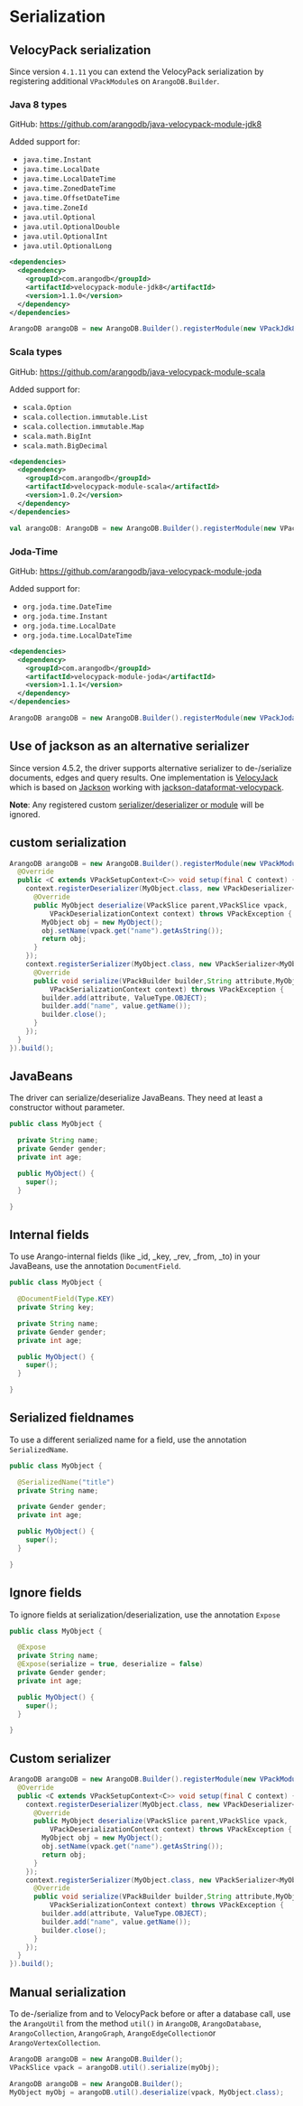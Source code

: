 <!-- don't edit here, it's from https://@github.com/arangodb/arangodb-java-driver.git / docs/Drivers/ -->
# Serialization

## VelocyPack serialization

Since version `4.1.11` you can extend the VelocyPack serialization by
registering additional `VPackModule`s on `ArangoDB.Builder`.

### Java 8 types

GitHub: https://github.com/arangodb/java-velocypack-module-jdk8

Added support for:

- `java.time.Instant`
- `java.time.LocalDate`
- `java.time.LocalDateTime`
- `java.time.ZonedDateTime`
- `java.time.OffsetDateTime`
- `java.time.ZoneId`
- `java.util.Optional`
- `java.util.OptionalDouble`
- `java.util.OptionalInt`
- `java.util.OptionalLong`

```XML
<dependencies>
  <dependency>
    <groupId>com.arangodb</groupId>
    <artifactId>velocypack-module-jdk8</artifactId>
    <version>1.1.0</version>
  </dependency>
</dependencies>
```

```Java
ArangoDB arangoDB = new ArangoDB.Builder().registerModule(new VPackJdk8Module()).build();
```

### Scala types

GitHub: https://github.com/arangodb/java-velocypack-module-scala

Added support for:

- `scala.Option`
- `scala.collection.immutable.List`
- `scala.collection.immutable.Map`
- `scala.math.BigInt`
- `scala.math.BigDecimal`

```XML
<dependencies>
  <dependency>
    <groupId>com.arangodb</groupId>
    <artifactId>velocypack-module-scala</artifactId>
    <version>1.0.2</version>
  </dependency>
</dependencies>
```

```Scala
val arangoDB: ArangoDB = new ArangoDB.Builder().registerModule(new VPackScalaModule).build
```

### Joda-Time

GitHub: https://github.com/arangodb/java-velocypack-module-joda

Added support for:

- `org.joda.time.DateTime`
- `org.joda.time.Instant`
- `org.joda.time.LocalDate`
- `org.joda.time.LocalDateTime`

```XML
<dependencies>
  <dependency>
    <groupId>com.arangodb</groupId>
    <artifactId>velocypack-module-joda</artifactId>
    <version>1.1.1</version>
  </dependency>
</dependencies>
```

```Java
ArangoDB arangoDB = new ArangoDB.Builder().registerModule(new VPackJodaModule()).build();
```

## Use of jackson as an alternative serializer

Since version 4.5.2, the driver supports alternative serializer to de-/serialize
documents, edges and query results. One implementation is
[VelocyJack](https://github.com/arangodb/jackson-dataformat-velocypack#within-arangodb-java-driver)
which is based on [Jackson](https://github.com/FasterXML/jackson) working with
[jackson-dataformat-velocypack](https://github.com/arangodb/jackson-dataformat-velocypack).

**Note**: Any registered custom [serializer/deserializer or module](#custom-serialization)
will be ignored.

## custom serialization

```Java
ArangoDB arangoDB = new ArangoDB.Builder().registerModule(new VPackModule() {
  @Override
  public <C extends VPackSetupContext<C>> void setup(final C context) {
    context.registerDeserializer(MyObject.class, new VPackDeserializer<MyObject>() {
      @Override
      public MyObject deserialize(VPackSlice parent,VPackSlice vpack,
          VPackDeserializationContext context) throws VPackException {
        MyObject obj = new MyObject();
        obj.setName(vpack.get("name").getAsString());
        return obj;
      }
    });
    context.registerSerializer(MyObject.class, new VPackSerializer<MyObject>() {
      @Override
      public void serialize(VPackBuilder builder,String attribute,MyObject value,
          VPackSerializationContext context) throws VPackException {
        builder.add(attribute, ValueType.OBJECT);
        builder.add("name", value.getName());
        builder.close();
      }
    });
  }
}).build();
```

## JavaBeans

The driver can serialize/deserialize JavaBeans. They need at least a
constructor without parameter.

```Java
public class MyObject {

  private String name;
  private Gender gender;
  private int age;

  public MyObject() {
    super();
  }

}
```

## Internal fields

To use Arango-internal fields (like \_id, \_key, \_rev, \_from, \_to) in your
JavaBeans, use the annotation `DocumentField`.

```Java
public class MyObject {

  @DocumentField(Type.KEY)
  private String key;

  private String name;
  private Gender gender;
  private int age;

  public MyObject() {
    super();
  }

}
```

## Serialized fieldnames

To use a different serialized name for a field, use the annotation `SerializedName`.

```Java
public class MyObject {

  @SerializedName("title")
  private String name;

  private Gender gender;
  private int age;

  public MyObject() {
    super();
  }

}
```

## Ignore fields

To ignore fields at serialization/deserialization, use the annotation `Expose`

```Java
public class MyObject {

  @Expose
  private String name;
  @Expose(serialize = true, deserialize = false)
  private Gender gender;
  private int age;

  public MyObject() {
    super();
  }

}
```

## Custom serializer

```Java
ArangoDB arangoDB = new ArangoDB.Builder().registerModule(new VPackModule() {
  @Override
  public <C extends VPackSetupContext<C>> void setup(final C context) {
    context.registerDeserializer(MyObject.class, new VPackDeserializer<MyObject>() {
      @Override
      public MyObject deserialize(VPackSlice parent,VPackSlice vpack,
          VPackDeserializationContext context) throws VPackException {
        MyObject obj = new MyObject();
        obj.setName(vpack.get("name").getAsString());
        return obj;
      }
    });
    context.registerSerializer(MyObject.class, new VPackSerializer<MyObject>() {
      @Override
      public void serialize(VPackBuilder builder,String attribute,MyObject value,
          VPackSerializationContext context) throws VPackException {
        builder.add(attribute, ValueType.OBJECT);
        builder.add("name", value.getName());
        builder.close();
      }
    });
  }
}).build();
```

## Manual serialization

To de-/serialize from and to VelocyPack before or after a database call, use the
`ArangoUtil` from the method `util()` in `ArangoDB`, `ArangoDatabase`,
`ArangoCollection`, `ArangoGraph`, `ArangoEdgeCollection`or `ArangoVertexCollection`.

```Java
ArangoDB arangoDB = new ArangoDB.Builder();
VPackSlice vpack = arangoDB.util().serialize(myObj);
```

```Java
ArangoDB arangoDB = new ArangoDB.Builder();
MyObject myObj = arangoDB.util().deserialize(vpack, MyObject.class);
```
